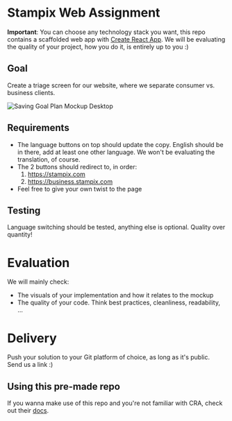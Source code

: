 # Stampix Web Assignment

**Important**: You can choose any technology stack you want, this repo contains a scaffolded web app with [Create React App](https://github.com/facebook/create-react-app).
We will be evaluating the quality of your project, how you do it, is entirely up to you :)

## Goal

Create a triage screen for our website, where we separate consumer vs. business clients.

![Saving Goal Plan Mockup Desktop](https://github.com/stampix/web-assignment/blob/master/mockup/desktop.png)


## Requirements
- The language buttons on top should update the copy. English should be in there, add at least one other language. We won't be evaluating the translation, of course.
- The 2 buttons should redirect to, in order:
    1. https://stampix.com
    2. https://business.stampix.com
- Feel free to give your own twist to the page
    
## Testing
Language switching should be tested, anything else is optional. Quality over quantity!

# Evaluation
We will mainly check:
- The visuals of your implementation and how it relates to the mockup
- The quality of your code. Think best practices, cleanliness, readability, ...

# Delivery
Push your solution to your Git platform of choice, as long as it's public. Send us a link :)

## Using this pre-made repo

If you wanna make use of this repo and you're not familiar with CRA, check out their [docs](https://create-react-app.dev/docs/getting-started).